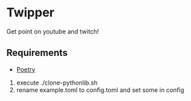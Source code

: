 # Twipper

Get point on youtube and twitch!

## Requirements
- [Poetry](https://python-poetry.org/docs/#installing-with-the-official-installer)

1. execute ./clone-pythonlib.sh
2. rename example.toml to config.toml and set some in config

